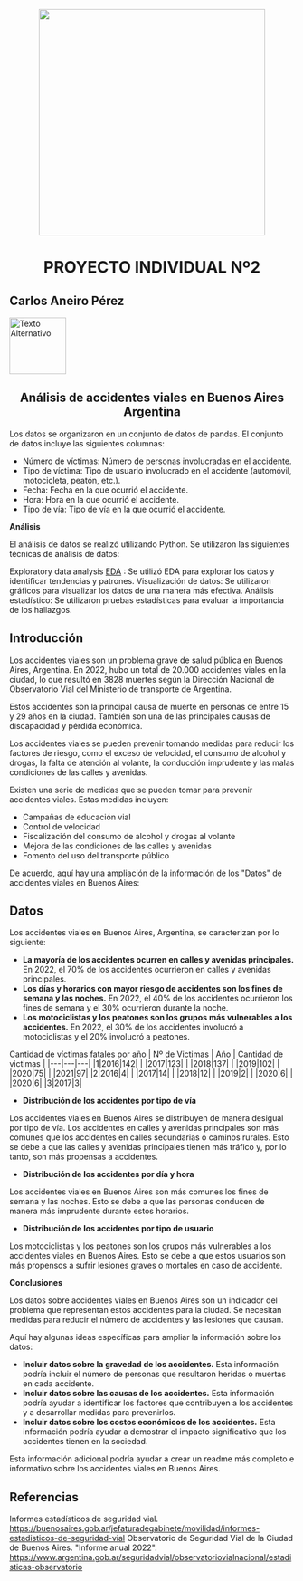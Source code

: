 <p align='center'>
<img src ="https://static.wixstatic.com/media/544eb7_eb5534cb7fa049fca316e3ae380d5c82~mv2.jpg/v1/fill/w_980,h_649,al_c,q_85,usm_0.66_1.00_0.01,enc_auto/544eb7_eb5534cb7fa049fca316e3ae380d5c82~mv2.jpg" width="400">
<p>

<h1 align="center">PROYECTO INDIVIDUAL Nº2</h1>

## Carlos Aneiro Pérez
<a href="https://www.linkedin.com/in/carlos-aneiro-pérez-pérez-9b37134a/">
  <img src="https://play-lh.googleusercontent.com/kMofEFLjobZy_bCuaiDogzBcUT-dz3BBbOrIEjJ-hqOabjK8ieuevGe6wlTD15QzOqw" alt="Texto Alternativo" width="100" height="100">
</a>

<h2 align="center">Análisis de accidentes viales en Buenos Aires Argentina</h2>
 
Los datos se organizaron en un conjunto de datos de pandas. El conjunto de datos incluye las siguientes columnas:

+ Número de víctimas: Número de personas involucradas en el accidente.
+ Tipo de víctima: Tipo de usuario involucrado en el accidente (automóvil, motocicleta, peatón, etc.).
+ Fecha: Fecha en la que ocurrió el accidente.
+ Hora: Hora en la que ocurrió el accidente.
+ Tipo de vía: Tipo de vía en la que ocurrió el accidente.

**Análisis**

El análisis de datos se realizó utilizando Python. Se utilizaron las siguientes técnicas de análisis de datos:

Exploratory data analysis [EDA](https://github.com/aneirokratos/PI2_Henry/blob/main/EDA.ipynb) : Se utilizó EDA para explorar los datos y identificar tendencias y patrones.
Visualización de datos: Se utilizaron gráficos para visualizar los datos de una manera más efectiva.
Análisis estadístico: Se utilizaron pruebas estadísticas para evaluar la importancia de los hallazgos.

## Introducción

Los accidentes viales son un problema grave de salud pública en Buenos Aires, Argentina. En 2022, hubo un total de 20.000 accidentes viales en la ciudad, lo que resultó en 3828 muertes según la Dirección Nacional de Observatorio Vial del Ministerio de transporte de Argentina.

Estos accidentes son la principal causa de muerte en personas de entre 15 y 29 años en la ciudad. También son una de las principales causas de discapacidad y pérdida económica.

Los accidentes viales se pueden prevenir tomando medidas para reducir los factores de riesgo, como el exceso de velocidad, el consumo de alcohol y drogas, la falta de atención al volante, la conducción imprudente y las malas condiciones de las calles y avenidas.

Existen una serie de medidas que se pueden tomar para prevenir accidentes viales. Estas medidas incluyen:

- Campañas de educación vial
- Control de velocidad
- Fiscalización del consumo de alcohol y drogas al volante
- Mejora de las condiciones de las calles y avenidas
- Fomento del uso del transporte público

De acuerdo, aquí hay una ampliación de la información de los "Datos" de accidentes viales en Buenos Aires:

## Datos

Los accidentes viales en Buenos Aires, Argentina, se caracterizan por lo siguiente:

* **La mayoría de los accidentes ocurren en calles y avenidas principales.** En 2022, el 70% de los accidentes ocurrieron en calles y avenidas principales.
* **Los días y horarios con mayor riesgo de accidentes son los fines de semana y las noches.** En 2022, el 40% de los accidentes ocurrieron los fines de semana y el 30% ocurrieron durante la noche.
* **Los motociclistas y los peatones son los grupos más vulnerables a los accidentes.** En 2022, el 30% de los accidentes involucró a motociclistas y el 20% involucró a peatones.

Cantidad de víctimas fatales por año
| Nº de Victimas | Año | Cantidad de victimas |
|---|---|---|
|1|2016|142|
| |2017|123|
| |2018|137|
| |2019|102|
| |2020|75|
| |2021|97|
|2|2016|4|
| |2017|14|
| |2018|12|
| |2019|2|
| |2020|6|
| |2020|6|
|3|2017|3|

* **Distribución de los accidentes por tipo de vía**

Los accidentes viales en Buenos Aires se distribuyen de manera desigual por tipo de vía. Los accidentes en calles y avenidas principales son más comunes que los accidentes en calles secundarias o caminos rurales. Esto se debe a que las calles y avenidas principales tienen más tráfico y, por lo tanto, son más propensas a accidentes.

* **Distribución de los accidentes por día y hora**

Los accidentes viales en Buenos Aires son más comunes los fines de semana y las noches. Esto se debe a que las personas conducen de manera más imprudente durante estos horarios.

* **Distribución de los accidentes por tipo de usuario**

Los motociclistas y los peatones son los grupos más vulnerables a los accidentes viales en Buenos Aires. Esto se debe a que estos usuarios son más propensos a sufrir lesiones graves o mortales en caso de accidente.



**Conclusiones**

Los datos sobre accidentes viales en Buenos Aires son un indicador del problema que representan estos accidentes para la ciudad. Se necesitan medidas para reducir el número de accidentes y las lesiones que causan.

Aquí hay algunas ideas específicas para ampliar la información sobre los datos:

* **Incluir datos sobre la gravedad de los accidentes.** Esta información podría incluir el número de personas que resultaron heridas o muertas en cada accidente.
* **Incluir datos sobre las causas de los accidentes.** Esta información podría ayudar a identificar los factores que contribuyen a los accidentes y a desarrollar medidas para prevenirlos.
* **Incluir datos sobre los costos económicos de los accidentes.** Esta información podría ayudar a demostrar el impacto significativo que los accidentes tienen en la sociedad.

Esta información adicional podría ayudar a crear un readme más completo e informativo sobre los accidentes viales en Buenos Aires.

## Referencias

Informes estadísticos de seguridad vial. https://buenosaires.gob.ar/jefaturadegabinete/movilidad/informes-estadisticos-de-seguridad-vial
Observatorio de Seguridad Vial de la Ciudad de Buenos Aires. "Informe anual 2022". https://www.argentina.gob.ar/seguridadvial/observatoriovialnacional/estadisticas-observatorio
